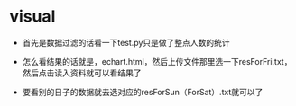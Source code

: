 # visual

- 首先是数据过滤的话看一下test.py只是做了整点人数的统计

- 怎么看结果的话就是，echart.html，然后上传文件那里选一下resForFri.txt，然后点击读入资料就可以看结果了

- 要看别的日子的数据就去选对应的resForSun（ForSat）.txt就可以了